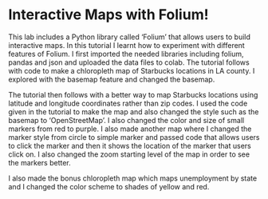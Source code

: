# Interactive Maps with Folium!

This lab includes a Python library called ‘Folium’ that allows users to build interactive maps. In this tutorial I learnt how to experiment with different features of Folium.
I first imported the needed libraries including folium, pandas and json and uploaded the data files to colab. The tutorial follows with code to make a chloropleth map of Starbucks locations in LA county. I explored with the basemap feature and changed the basemap.

The tutorial then follows with a better way to map Starbucks locations using latitude and longitude coordinates rather than zip codes. I used the code given in the tutorial to make the map and also changed the style such as the basemap to ‘OpenStreetMap’. I also changed the color and size of small markers from red to purple. I also made another map where I changed the marker style from circle to simple marker and passed code that allows users to click the marker and then it shows the location of the marker that users click on. I also changed the zoom starting level of the map in order to see the markers better. 

I also made the bonus chloropleth map which maps unemployment by state and I changed the color scheme to shades of yellow and red.
